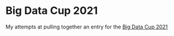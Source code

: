 # Big Data Cup 2021

My attempts at pulling together an entry for the [Big Data Cup 2021](https://www.stathletes.com/big-data-cup/) 